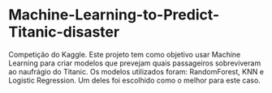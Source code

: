 # Machine-Learning-to-Predict-Titanic-disaster
Competição do Kaggle. Este projeto tem como objetivo usar Machine Learning para criar modelos que prevejam quais passageiros sobreviveram ao naufrágio do Titanic. Os modelos utilizados foram: RandomForest, KNN e Logistic Regression. Um deles foi escolhido como o melhor para este caso.
